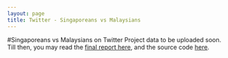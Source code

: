 ```yaml
---
layout: page
title: Twitter - Singaporeans vs Malaysians
---
```


#Singaporeans vs Malaysians on Twitter
Project data to be uploaded soon. Till then, you may read the <a href='/twitter-corpus-linguistics'>final report here</a>, and the source code <a href='https://github.com/shadowsun7/sgbeat-scraper'>here</a>.
